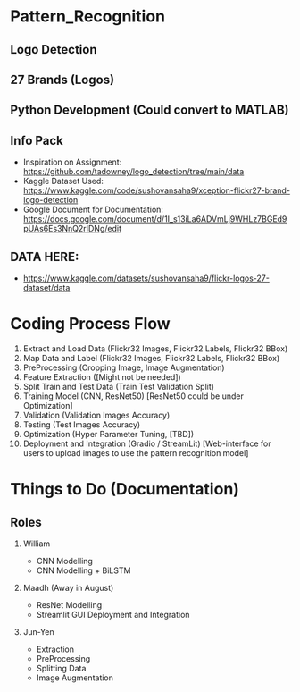 # Pattern_Recognition
## Logo Detection
## 27 Brands (Logos)
## Python Development (Could convert to MATLAB)
## Info Pack
 - Inspiration on Assignment: https://github.com/tadowney/logo_detection/tree/main/data
 - Kaggle Dataset Used: https://www.kaggle.com/code/sushovansaha9/xception-flickr27-brand-logo-detection
 - Google Document for Documentation: https://docs.google.com/document/d/1I_s13iLa6ADVmLj9WHLz7BGEd9pUAs6Es3NnQ2rIDNg/edit
   
## DATA HERE: 
 - https://www.kaggle.com/datasets/sushovansaha9/flickr-logos-27-dataset/data

# Coding Process Flow
1. Extract and Load Data (Flickr32 Images, Flickr32 Labels, Flickr32 BBox)
2. Map Data and Label (Flickr32 Images, Flickr32 Labels, Flickr32 BBox)
3. PreProcessing (Cropping Image, Image Augmentation)
4. Feature Extraction ([Might not be needed])
5. Split Train and Test Data (Train Test Validation Split)
6. Training Model (CNN, ResNet50) [ResNet50 could be under Optimization] 
7. Validation (Validation Images Accuracy)
8. Testing (Test Images Accuracy)
9. Optimization (Hyper Parameter Tuning, [TBD])
10. Deployment and Integration (Gradio / StreamLit) [Web-interface for users to upload images to use the pattern recognition model]

# Things to Do (Documentation)
## Roles 
1. William
     - CNN Modelling
     - CNN Modelling + BiLSTM
   
3. Maadh (Away in August)
     - ResNet Modelling
     - Streamlit GUI Deployment and Integration
   
5. Jun-Yen
     - Extraction
     - PreProcessing
     - Splitting Data
     - Image Augmentation
   

